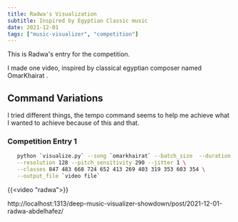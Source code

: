 ```yaml
---
title: Radwa's Visualization
subtitle: Inspired by Egyptian Classic music
date: 2021-12-01
tags: ["music-visualizer", "competition"]
---
```


This is Radwa's entry for the competition.

I made one video, inspired by classical egyptian composer named OmarKhairat .

## Command Variations

I tried different things, the tempo command seems to help me achieve what I wanted to achieve because of this and that.

### Competition Entry 1

```bash
   python `visualize.py` --song `omarkhairat` --batch_size  --duration 40 \
   --resolution 128 --pitch_sensitivity 290 --jitter 1 \
   --classes 847 483 668 724 652 413 269 403 319 353 603 354 \
   --output_file `video file`
```

{{<video "radwa">}}

http://localhost:1313/deep-music-visualizer-showdown/post/2021-12-01-radwa-abdelhafez/